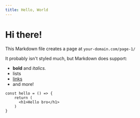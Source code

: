 ```yaml
---
title: Hello, World
---
```


# Hi there!

This Markdown file creates a page at `your-domain.com/page-1/`

It probably isn't styled much, but Markdown does support:
- **bold** and _italics._
- lists
- [links](https://astro.build)
- and more!

```tsx
const hello = () => {
    return (
      <h1>Hello bro</h1>
    )
}
```